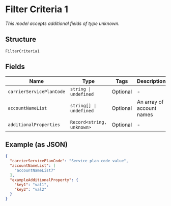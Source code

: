 
# Filter Criteria 1

*This model accepts additional fields of type unknown.*

## Structure

`FilterCriteria1`

## Fields

| Name | Type | Tags | Description |
|  --- | --- | --- | --- |
| `carrierServicePlanCode` | `string \| undefined` | Optional | - |
| `accountNameList` | `string[] \| undefined` | Optional | An array of account names |
| `additionalProperties` | `Record<string, unknown>` | Optional | - |

## Example (as JSON)

```json
{
  "carrierServicePlanCode": "Service plan code value",
  "accountNameList": [
    "accountNameList7"
  ],
  "exampleAdditionalProperty": {
    "key1": "val1",
    "key2": "val2"
  }
}
```

